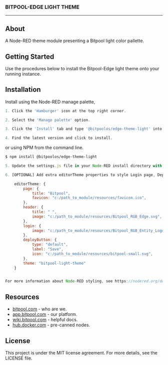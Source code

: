 <h3>BITPOOL-EDGE LIGHT THEME</h3>


---

## About

A Node-RED theme module presenting a Bitpool light color pallette.


## Getting Started 

Use the procedures below to install the Bitpool-Edge light theme onto your running instance.

## Installation

Install using the Node-RED manage palette,


```javascript
1. Click the 'Hamburger' icon at the top right corner.

2. Select the 'Manage palette' option.

3. Click the 'Install' tab and type '@bitpoolos/edge-theme-light' into the search field.

4. Find the latest version and click to install.
```

or using NPM from the command line.

```bash
$ npm install @bitpoolos/edge-theme-light
```

```javascript
5. Update the settings.js file in your Node-RED install directory with the theme name, "bitpool-light-theme"

6. [OPTIONAL] Add extra editorTheme properties to style Login page, Deploy button, and the UI Header. An example configuration for added styling can look like: 

    editorTheme: {
		page: {
			title: "Bitpool",
			favicon: "c:/path_to_module/resources/favicon.ico",
        },
        header: {
			title: " ",
			image: "c:/path_to_module/resources/Bitpool_RGB_Edge.svg",
        },
        login: {
			image: "c:/path_to_module/resources/Bitpool_RGB_Entity_Logo_Small_Use_Positive.png",
        },
        deployButton: {
			type: "default",
			label: "Save",
			icon: "c:/path_to_module/resources/bitpool-small.svg",
        },
		theme: "bitpool-light-theme"
    }


For more information about Node-RED styling, see https://nodered.org/docs/user-guide/runtime/configuration#editor-themes 

```
## Resources
- [bitpool.com](https://www.bitpool.com/) - who are we.
- [app.bitpool.com](https://app.bitpool.com/) - our platform.
- [wiki.bitpool.com](https://wiki.bitpool.com/) - helpful docs.
- [hub.docker.com](https://hub.docker.com/r/bitpoolos/bitpool-edge) - pre-canned nodes.

## License

This project is under the MIT license agreement. For more details, see the LICENSE file.
